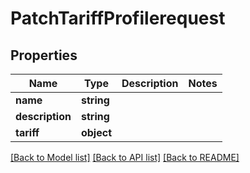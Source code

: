 # PatchTariffProfilerequest

## Properties
Name | Type | Description | Notes
------------ | ------------- | ------------- | -------------
**name** | **string** |  | 
**description** | **string** |  | 
**tariff** | **object** |  | 

[[Back to Model list]](../../README.md#documentation-for-models) [[Back to API list]](../../README.md#documentation-for-api-endpoints) [[Back to README]](../../README.md)

